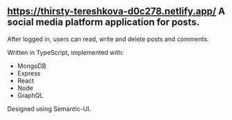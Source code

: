 https://thirsty-tereshkova-d0c278.netlify.app/
A social media platform application for posts.
---
After logged in, users can read, write and delete posts and comments.

Written in TypeScript, implemented with:
* MongoDB
* Express
* React
* Node
* GraphQL

Designed using Semantic-UI.
